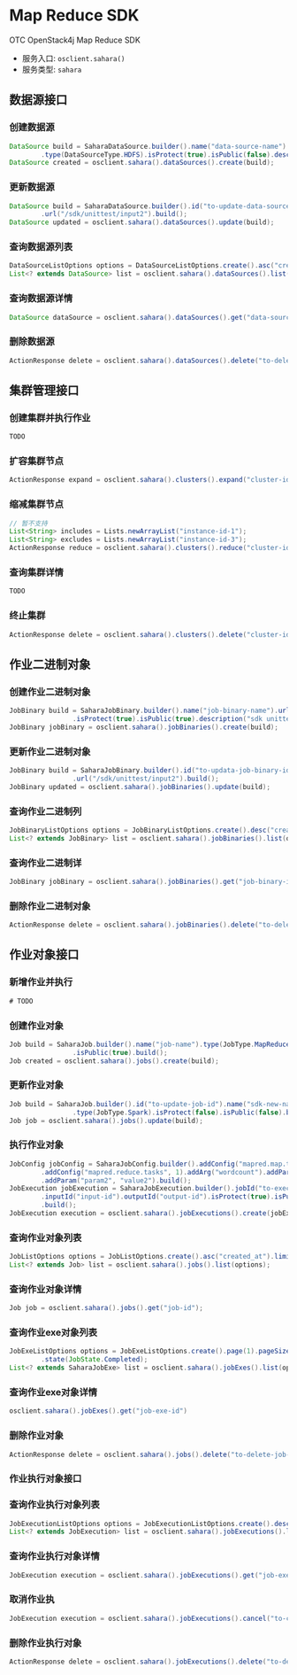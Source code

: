 # Map Reduce SDK

OTC OpenStack4j Map Reduce SDK
- 服务入口: `osclient.sahara()`
- 服务类型: `sahara`


## 数据源接口
### 创建数据源
```java
DataSource build = SaharaDataSource.builder().name("data-source-name").url("/sdk/unittest/input")
		.type(DataSourceType.HDFS).isProtect(true).isPublic(false).description("sdk unittests").build();
DataSource created = osclient.sahara().dataSources().create(build);
```

### 更新数据源
```java
DataSource build = SaharaDataSource.builder().id("to-update-data-source-id").name("sdk-new-name")
		.url("/sdk/unittest/input2").build();
DataSource updated = osclient.sahara().dataSources().update(build);
```


### 查询数据源列表
```java
DataSourceListOptions options = DataSourceListOptions.create().asc("created_at").limit(10);
List<? extends DataSource> list = osclient.sahara().dataSources().list(options);
```

### 查询数据源详情
```java
DataSource dataSource = osclient.sahara().dataSources().get("data-source-id");
```

### 删除数据源
```java
ActionResponse delete = osclient.sahara().dataSources().delete("to-delete-data-source-id");
```

## 集群管理接口
### 创建集群并执行作业
```java
TODO
```

### 扩容集群节点

```java
ActionResponse expand = osclient.sahara().clusters().expand("cluster-id", 3);
```

### 缩减集群节点
```java
// 暂不支持
List<String> includes = Lists.newArrayList("instance-id-1");
List<String> excludes = Lists.newArrayList("instance-id-3");
ActionResponse reduce = osclient.sahara().clusters().reduce("cluster-id", 3, includes, excludes);
```

### 查询集群详情
```java
TODO
```

### 终止集群
```java
ActionResponse delete = osclient.sahara().clusters().delete("cluster-id");
```


## 作业二进制对象
### 创建作业二进制对象
```java
JobBinary build = SaharaJobBinary.builder().name("job-binary-name").url("/sdk/unittest/input")
				.isProtect(true).isPublic(true).description("sdk unittests").build();
JobBinary jobBinary = osclient.sahara().jobBinaries().create(build);
```

### 更新作业二进制对象
```java
JobBinary build = SaharaJobBinary.builder().id("to-updata-job-binary-id").name("sdk-new-name")
				.url("/sdk/unittest/input2").build();
JobBinary updated = osclient.sahara().jobBinaries().update(build);
```

### 查询作业二进制列
```java
JobBinaryListOptions options = JobBinaryListOptions.create().desc("created_at").limit(10);
List<? extends JobBinary> list = osclient.sahara().jobBinaries().list(options);
```

### 查询作业二进制详
```java
JobBinary jobBinary = osclient.sahara().jobBinaries().get("job-binary-id");
```

### 删除作业二进制对象
```java
ActionResponse delete = osclient.sahara().jobBinaries().delete("to-delete-job-binary-id");
```


## 作业对象接口
### 新增作业并执行
```java
# TODO
```

### 创建作业对象
```java
Job build = SaharaJob.builder().name("job-name").type(JobType.MapReduce).description("sdk unittest").isProtect(true)
				.isPublic(true).build();
Job created = osclient.sahara().jobs().create(build);
```

### 更新作业对象
```java
Job build = SaharaJob.builder().id("to-update-job-id").name("sdk-new-name").description("updated desc")
				.type(JobType.Spark).isProtect(false).isPublic(false).build();
Job job = osclient.sahara().jobs().update(build);
```

### 执行作业对象
```java
JobConfig jobConfig = SaharaJobConfig.builder().addConfig("mapred.map.tasks", 1)
		.addConfig("mapred.reduce.tasks", 1).addArg("wordcount").addParam("param1", "value1")
		.addParam("param2", "value2").build();
JobExecution jobExecution = SaharaJobExecution.builder().jobId("to-execute-job-id").clusterId("cluster-id")
		.inputId("input-id").outputId("output-id").isProtect(true).isPublic(true).setJobConfig(jobConfig)
		.build();
JobExecution execution = osclient.sahara().jobExecutions().create(jobExecution);
```

### 查询作业对象列表
```java
JobListOptions options = JobListOptions.create().asc("created_at").limit(10);
List<? extends Job> list = osclient.sahara().jobs().list(options);
```

### 查询作业对象详情
```java
Job job = osclient.sahara().jobs().get("job-id");
```

### 查询作业exe对象列表
```java
JobExeListOptions options = JobExeListOptions.create().page(1).pageSize(20).clusterId("cluster-id")
		.state(JobState.Completed);
List<? extends SaharaJobExe> list = osclient.sahara().jobExes().list(options);
```

### 查询作业exe对象详情
```java
osclient.sahara().jobExes().get("job-exe-id")
```

### 删除作业对象
```java
ActionResponse delete = osclient.sahara().jobs().delete("to-delete-job-id");
```


### 作业执行对象接口
### 查询作业执行对象列表
```java
JobExecutionListOptions options = JobExecutionListOptions.create().desc("created_at").limit(10);
List<? extends JobExecution> list = osclient.sahara().jobExecutions().list(options);
```

### 查询作业执行对象详情
```java
JobExecution execution = osclient.sahara().jobExecutions().get("job-execution-id");
```

### 取消作业执
```java
JobExecution execution = osclient.sahara().jobExecutions().cancel("to-cancel-job-execution-id");
```

### 删除作业执行对象
```java
ActionResponse delete = osclient.sahara().jobExecutions().delete("to-delete-job-execution-id");
```